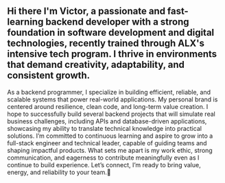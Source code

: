 ## Hi there I'm Victor, a passionate and fast-learning backend developer with a strong foundation in software development and digital technologies, recently trained through ALX's intensive tech program. I thrive in environments that demand creativity, adaptability, and consistent growth.
As a backend programmer, I specialize in building efficient, reliable, and scalable systems that power real-world applications. My personal brand is centered around resilience, clean code, and long-term value creation.
I hope to successfully build several backend projects that will simulate real business challenges, including APIs and database-driven applications, showcasing my ability to translate technical knowledge into practical solutions.
I’m committed to continuous learning and aspire to grow into a full-stack engineer and technical leader, capable of guiding teams and shaping impactful products.
What sets me apart is my work ethic, strong communication, and eagerness to contribute meaningfully even as I continue to build experience.
Let’s connect, I’m ready to bring value, energy, and reliability to your team.👋

<!--
**SailessDumore/Sailessdumore** is a ✨ _special_ ✨ repository because its `README.md` (this file) appears on your GitHub profile.

Here are some ideas to get you started:

- 🔭 I’m currently working on ... Roadwatch Project
- 🌱 I’m currently learning ... Backend progrmammingn and cybersecurity
- 👯 I’m looking to collaborate on ... future innovative world changing projects
- 🤔 I’m looking for help with ...
- 💬 Ask me about ... anything
- 📫 How to reach me: ... https://www.linkedin.com/public-profile/settings or https://sites.google.com/view/enehvictor/home, 
- 😄 Pronouns: ...He/Him
- ⚡ Fun fact: ... I love football and horror movies 
-->
